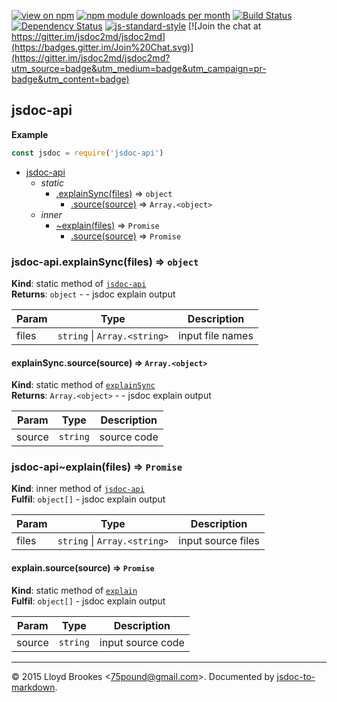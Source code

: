 [![view on npm](http://img.shields.io/npm/v/jsdoc-api.svg)](https://www.npmjs.org/package/jsdoc-api)
[![npm module downloads per month](http://img.shields.io/npm/dm/jsdoc-api.svg)](https://www.npmjs.org/package/jsdoc-api)
[![Build Status](https://travis-ci.org/jsdoc2md/jsdoc-api.svg?branch=master)](https://travis-ci.org/jsdoc2md/jsdoc-api)
[![Dependency Status](https://david-dm.org/jsdoc2md/jsdoc-api.svg)](https://david-dm.org/jsdoc2md/jsdoc-api)
[![js-standard-style](https://img.shields.io/badge/code%20style-standard-brightgreen.svg)](https://github.com/feross/standard)
[![Join the chat at https://gitter.im/jsdoc2md/jsdoc2md](https://badges.gitter.im/Join%20Chat.svg)](https://gitter.im/jsdoc2md/jsdoc2md?utm_source=badge&utm_medium=badge&utm_campaign=pr-badge&utm_content=badge)

<a name="module_jsdoc-api"></a>
## jsdoc-api
**Example**  
```js
const jsdoc = require('jsdoc-api')
```

* [jsdoc-api](#module_jsdoc-api)
    * _static_
        * [.explainSync(files)](#module_jsdoc-api.explainSync) ⇒ <code>object</code>
            * [.source(source)](#module_jsdoc-api.explainSync.source) ⇒ <code>Array.&lt;object&gt;</code>
    * _inner_
        * [~explain(files)](#module_jsdoc-api..explain) ⇒ <code>Promise</code>
            * [.source(source)](#module_jsdoc-api..explain.source) ⇒ <code>Promise</code>

<a name="module_jsdoc-api.explainSync"></a>
### jsdoc-api.explainSync(files) ⇒ <code>object</code>
**Kind**: static method of <code>[jsdoc-api](#module_jsdoc-api)</code>  
**Returns**: <code>object</code> - - jsdoc explain output  

| Param | Type | Description |
| --- | --- | --- |
| files | <code>string</code> &#124; <code>Array.&lt;string&gt;</code> | input file names |

<a name="module_jsdoc-api.explainSync.source"></a>
#### explainSync.source(source) ⇒ <code>Array.&lt;object&gt;</code>
**Kind**: static method of <code>[explainSync](#module_jsdoc-api.explainSync)</code>  
**Returns**: <code>Array.&lt;object&gt;</code> - - jsdoc explain output  

| Param | Type | Description |
| --- | --- | --- |
| source | <code>string</code> | source code |

<a name="module_jsdoc-api..explain"></a>
### jsdoc-api~explain(files) ⇒ <code>Promise</code>
**Kind**: inner method of <code>[jsdoc-api](#module_jsdoc-api)</code>  
**Fulfil**: <code>object[]</code> - jsdoc explain output  

| Param | Type | Description |
| --- | --- | --- |
| files | <code>string</code> &#124; <code>Array.&lt;string&gt;</code> | input source files |

<a name="module_jsdoc-api..explain.source"></a>
#### explain.source(source) ⇒ <code>Promise</code>
**Kind**: static method of <code>[explain](#module_jsdoc-api..explain)</code>  
**Fulfil**: <code>object[]</code> - jsdoc explain output  

| Param | Type | Description |
| --- | --- | --- |
| source | <code>string</code> | input source code |


* * *

&copy; 2015 Lloyd Brookes \<75pound@gmail.com\>. Documented by [jsdoc-to-markdown](https://github.com/jsdoc2md/jsdoc-to-markdown).
